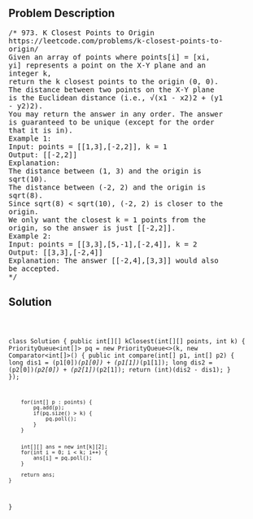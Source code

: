 <!--
<style>
  body { font-family: Arial, sans-serif; }
  .container { max-width: 100%; margin: 0 auto; padding: 10px; }
  .comment-block { max-width: 30%; background-color: #f9f9f9; padding: 10px; border-left: 5px solid #ccc; overflow-wrap: break-word; white-space: pre-wrap; }
  .code-block { background-color: #f4f4f4; padding: 10px; border: 1px solid #ddd; overflow-wrap: break-word; white-space: pre-wrap; }
</style>
-->

<div class='container'>
<h2>Problem Description</h2>
<div class='comment-block'>
<pre>
/* 973. K Closest Points to Origin
https://leetcode.com/problems/k-closest-points-to-
origin/
Given an array of points where points[i] = [xi,
yi] represents a point on the X-Y plane and an
integer k,
return the k closest points to the origin (0, 0).
The distance between two points on the X-Y plane
is the Euclidean distance (i.e., √(x1 - x2)2 + (y1
- y2)2).
You may return the answer in any order. The answer
is guaranteed to be unique (except for the order
that it is in).
Example 1:
Input: points = [[1,3],[-2,2]], k = 1
Output: [[-2,2]]
Explanation:
The distance between (1, 3) and the origin is
sqrt(10).
The distance between (-2, 2) and the origin is
sqrt(8).
Since sqrt(8) < sqrt(10), (-2, 2) is closer to the
origin.
We only want the closest k = 1 points from the
origin, so the answer is just [[-2,2]].
Example 2:
Input: points = [[3,3],[5,-1],[-2,4]], k = 2
Output: [[3,3],[-2,4]]
Explanation: The answer [[-2,4],[3,3]] would also
be accepted.
*/
</pre>
</div>

<h2>Solution</h2>
<div class='code-block'>
<pre><code class='language-java'>

class Solution {
    public int[][] kClosest(int[][] points, int k) {
        PriorityQueue<int[]> pq = new PriorityQueue<>(k, new Comparator<int[]>() {
            public int compare(int[] p1, int[] p2) {
                long dis1 = (p1[0])*(p1[0]) + (p1[1])*(p1[1]);
                long dis2 = (p2[0])*(p2[0]) + (p2[1])*(p2[1]);
                return (int)(dis2 - dis1);
            }
        });
        
        
        for(int[] p : points) {
            pq.add(p);
            if(pq.size() > k) {
                pq.poll();
            }
        }
        
        
        int[][] ans = new int[k][2];
        for(int i = 0; i < k; i++) {
            ans[i] = pq.poll();
        }
        
        return ans;
    }
}</code></pre>
</div>
</div>
